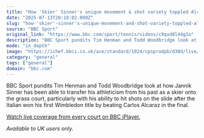 ```yaml
---
title: "How 'Skier' Sinner's unique movement & shot variety toppled Alcaraz"
date: "2025-07-13T20:18:02.000Z"
slug: "how-'skier'-sinner's-unique-movement-and-shot-variety-toppled-alcaraz"
source: "BBC Sport"
original_link: "https://www.bbc.com/sport/tennis/videos/c9qxd8l44g1o"
description: "BBC Sport pundits Tim Henman and Todd Woodbridge look at how Jannik Sinner has been able to 'transfer' his athleticism from his past as a skiier onto the grass court, particularly with his ability to hit shots on the slide after the Italian won his first Wimbledon title by beating Carlos Alcaraz in the final."
mode: "in_depth"
image: "https://ichef.bbci.co.uk/ace/standard/1024/cpsprodpb/d30d/live/7ad86810-6023-11f0-960d-e9f1088a89fe.jpg"
category: "general"
tags: ["general"]
domain: "bbc.com"
---
```

<div id="readability-page-1" class="page"><div><p>BBC Sport pundits Tim Henman and Todd Woodbridge look at how Jannik Sinner has been able to transfer his athleticism from his past as a skier onto the grass court, particularly with his ability to hit shots on the slide after the Italian won his first Wimbledon title by beating Carlos Alcaraz in the final.</p><p><a href="https://www.bbc.com/iplayer/episodes/b00cb3wq/wimbledon">Watch live coverage from every court on BBC iPlayer.</a></p><p><i>Available to UK users only.</i></p></div></div>